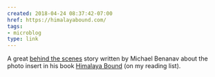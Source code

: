 ```yaml
---
created: 2018-04-24 08:37:42-07:00
href: https://himalayabound.com/
tags:
- microblog
type: link
---
```


A great [behind the scenes][1] story written by Michael Benanav about the photo insert in his book [Himalaya Bound][2] (on my reading list).

[1]: https://www.dpreview.com/articles/9946360137/behind-the-scenes-of-himalaya-bound-images-of-nomads-in-north-india
[2]: https://himalayabound.com/